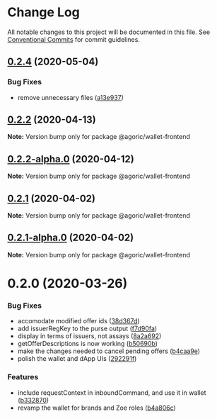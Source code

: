 # Change Log

All notable changes to this project will be documented in this file.
See [Conventional Commits](https://conventionalcommits.org) for commit guidelines.

## [0.2.4](https://github.com/Agoric/agoric-sdk/compare/@agoric/wallet-frontend@0.2.2...@agoric/wallet-frontend@0.2.4) (2020-05-04)


### Bug Fixes

* remove unnecessary files ([a13e937](https://github.com/Agoric/agoric-sdk/commit/a13e9375bccd6ff03e814745ca489fead21956f8))





## [0.2.2](https://github.com/Agoric/agoric-sdk/compare/@agoric/wallet-frontend@0.2.2-alpha.0...@agoric/wallet-frontend@0.2.2) (2020-04-13)

**Note:** Version bump only for package @agoric/wallet-frontend





## [0.2.2-alpha.0](https://github.com/Agoric/agoric-sdk/compare/@agoric/wallet-frontend@0.2.1...@agoric/wallet-frontend@0.2.2-alpha.0) (2020-04-12)

**Note:** Version bump only for package @agoric/wallet-frontend





## [0.2.1](https://github.com/Agoric/agoric-sdk/compare/@agoric/wallet-frontend@0.2.1-alpha.0...@agoric/wallet-frontend@0.2.1) (2020-04-02)

**Note:** Version bump only for package @agoric/wallet-frontend





## [0.2.1-alpha.0](https://github.com/Agoric/agoric-sdk/compare/@agoric/wallet-frontend@0.2.0...@agoric/wallet-frontend@0.2.1-alpha.0) (2020-04-02)

**Note:** Version bump only for package @agoric/wallet-frontend





# 0.2.0 (2020-03-26)


### Bug Fixes

* accomodate modified offer ids ([38d367d](https://github.com/Agoric/agoric-sdk/commit/38d367dedcba143524b4668573f11b757233401b))
* add issuerRegKey to the purse output ([f7d90fa](https://github.com/Agoric/agoric-sdk/commit/f7d90fa884d74a1535d9f89dd839729a22170d16))
* display in terms of issuers, not assays ([8a2a692](https://github.com/Agoric/agoric-sdk/commit/8a2a692b8758bed82074ed86988dd0deedce0c8a))
* getOfferDescriptions is now working ([b50690b](https://github.com/Agoric/agoric-sdk/commit/b50690be3294baff6165cb3a10b644f31bb29e15))
* make the changes needed to cancel pending offers ([b4caa9e](https://github.com/Agoric/agoric-sdk/commit/b4caa9ed26489ad39651b4717d09bd9f84557480))
* polish the wallet and dApp UIs ([292291f](https://github.com/Agoric/agoric-sdk/commit/292291f234646cdb0685dbf63cf0a75a2491018c))


### Features

* include requestContext in inboundCommand, and use it in wallet ([b332870](https://github.com/Agoric/agoric-sdk/commit/b33287032a376b4adf8c5f695321a559550401ea))
* revamp the wallet for brands and Zoe roles ([b4a806c](https://github.com/Agoric/agoric-sdk/commit/b4a806c63a30e7cfca9a4b4c642702935e5741f4))
